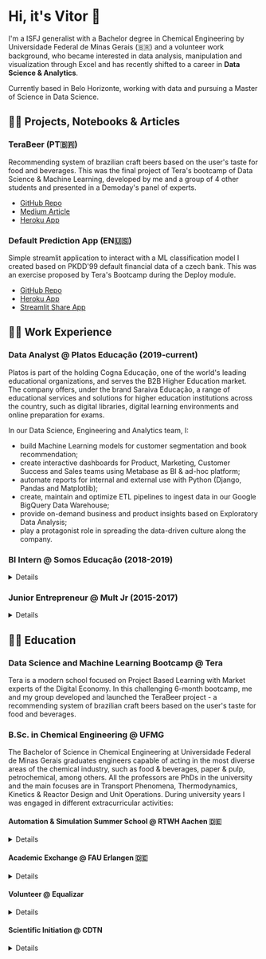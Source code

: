 # Hi, it's Vitor 👋

I'm a ISFJ generalist with a Bachelor degree in Chemical Engineering by Universidade Federal de Minas Gerais (🇧🇷) and a volunteer work background, who became interested in data analysis, manipulation and visualization through Excel and has recently shifted to a career in **Data Science & Analytics**. 

Currently based in Belo Horizonte, working with data and pursuing a Master of Science in Data Science.

## 👨‍🔬 Projects, Notebooks & Articles

### TeraBeer (PT🇧🇷)

Recommending system of brazilian craft beers based on the user's taste for food and beverages. This was the final project of Tera's bootcamp of Data Science &
Machine Learning, developed by me and a group of 4 other students and presented in a Demoday's panel of experts.

- [GitHub Repo](https://github.com/vitor-faria/tera-beer-recommendations)
- [Medium Article](https://vitorfaria95.medium.com/terabeer-construindo-um-sistema-de-recomenda%C3%A7%C3%A3o-de-cervejas-artesanais-brasileiras-2a131d66421c)
- [Heroku App](https://terabeer-recomendacoes.herokuapp.com/)

### Default Prediction App (EN🇺🇸)

Simple streamlit application to interact with a ML classification model I created based on PKDD'99 default financial data of a czech bank. This was an exercise 
proposed by Tera's Bootcamp during the Deploy module.

- [GitHub Repo](https://github.com/vitor-faria/default-prediction-app)
- [Heroku App](https://default-prediction-app.herokuapp.com/)
- [Streamlit Share App](https://share.streamlit.io/vitor-faria/default-prediction-app/main/app.py)

## 🧑‍💻 Work Experience

### Data Analyst @ Platos Educação (2019-current)

Platos is part of the holding Cogna Educação, one of the world's leading educational organizations, and serves the B2B Higher Education market. The company 
offers, under the brand Saraiva Educação, a range of educational services and solutions for higher education institutions across the country, such as digital 
libraries, digital learning environments and online preparation for exams.

In our Data Science, Engineering and Analytics team, I:
- build Machine Learning models for customer segmentation and book recommendation;
- create interactive dashboards for Product, Marketing, Customer Success and Sales teams using Metabase as BI & ad-hoc platform;
- automate reports for internal and external use with Python (Django, Pandas and Matplotlib);
- create, maintain and optimize ETL pipelines to ingest data in our Google BigQuery Data Warehouse;
- provide on-demand business and product insights based on Exploratory Data Analysis;
- play a protagonist role in spreading the data-driven culture along the company.

### BI Intern @ Somos Educação (2018-2019)

<details>

SOMOS was (when aquired by Kroton) the largest group of basic education in Brazil and impacted more than 27 million students across Brazil through various brands. 

My role as BI Intern in the Business Unit of Solutions for Higher and Technical Education was to:
- create BI dashboards in order to keep track of the top OKR's;
- provide business insights to the leaders;
- use Data Storytelling to build visuals and slides for Radar meetings;
- develop processes to improve Knowledge Management.

</details>

### Junior Entrepreneur @ Mult Jr (2015-2017)

<details>

Mult Jr is a Junior Enterprise voluntarily managed by Chemical Engineering students that provides solutions under the technical guidance of Professors from the
University. And it is where I fell in love with Excel spreadsheets and Data Analysis, while working in the Financial and HR departments.
  
</details>

## 🧑‍🎓 Education

### Data Science and Machine Learning Bootcamp @ Tera

Tera is a modern school focused on Project Based Learning with Market experts of the Digital Economy. In this challenging 6-month bootcamp, me and my group 
developed and launched the TeraBeer project - a recommending system of brazilian craft beers based on the user's taste for food and beverages.

### B.Sc. in Chemical Engineering @ UFMG

The Bachelor of Science in Chemical Engineering at Universidade Federal de Minas Gerais graduates engineers capable of acting in the most diverse areas of the 
chemical industry, such as food & beverages, paper & pulp, petrochemical, among others. All the professors are PhDs in the university and the main focuses are 
in Transport Phenomena, Thermodynamics, Kinetics & Reactor Design and Unit Operations. During university years I was engaged in different extracurricular 
activities:

#### Automation & Simulation Summer School @ RTWH Aachen 🇩🇪

<details>
> The Summer Schools are courses provided by the International Academy of the RWTH Aachen University targeting Engineering students of outstanding academic 
> performance from all over the world. The program of the 4-week Automation and Simulation course gather many activities, such as lectures and exercises about 
> Nummerical Methods in Matlab and Robot Automation, classes about german language and culture, visits to state of the art german companies, excursions and 
> intercultural training. The course took place during the month of July, 2019.
</details>

#### Academic Exchange @ FAU Erlangen 🇩🇪

<details>
> 1 semester academic exchange at Friedrich-Alexander Universität through the program Minas Mundi (UFMG), from April 2018 to August 2018. All lessons were taught 
> in German.
> Language courses: Deutsch Intensivkurs C1.1 (March 2018, 5 ECTS), Deutsch Allgemeinkurs C1 (April to July 2018, 5 ECTS) - Sprachzentrum.
</details>

#### Volunteer @ Equalizar

<details>
> Founded in 2012, Equalizar is a social project based at the Engineering School of UFMG that provides low-cost preparation for ENEM, the exam used to enter most 
> public and private universities, helping vulnerable students from the public system to change their lives. Equalizar is totally managed by volunteers and helps 
> +100 students every year.
> I worked voluntarily at Equalizar between 2014 and 2016 in different positions such as Math monitor, HR assistant and Communication director.
</details>

#### Scientific Initiation @ CDTN

<details>
> 1-year Scientific Initiation at Centro de Desenvolvimento de Tecnologia Nuclear, working on the project *"Obtaining Graphene and Graphene Oxide in Aqueous 
> Environment for Contaminant Adsorption"* together with doctoral students. The aim of the project is to optimize graphene extraction by the exfoliation method 
> in the liquid phase using water as solvent and to study the use of graphene oxides to clean water contaminated with radioactive substances by the adsorption 
> method.
</details>
